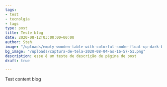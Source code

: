 ```yaml
---
tags:
- test
- tecnolgia
- tags
type: post
title: Teste blog
date: 2020-08-12T03:00:00+00:00
author: Steh
image: "/uploads/empty-wooden-table-with-colorful-smoke-float-up-dark-background_68495-150.jpg"
bg_image: "/uploads/captura-de-tela-2020-08-04-as-16-57-51.png"
description: esse é um teste de descrição de página de post
draft: true

---
```

Test content blog
